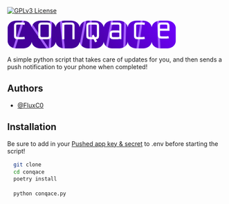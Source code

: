 



[![GPLv3 License](https://img.shields.io/badge/License-GPL%20v3-yellow.svg)](https://opensource.org/licenses/)


![Conqace](./conqase.png)

A simple python script that takes care of updates for you, and then sends a push notification to your phone when completed!


## Authors

- [@FluxC0](https://www.github.com/FluxC0)


## Installation

Be sure to add in your [Pushed app key & secret](https://about.pushed.co/docs/api#credentials) to .env before starting the script!

```bash
  git clone 
  cd conqace
  poetry install
  
  python conqace.py
```
    
